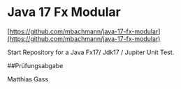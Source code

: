 # Java 17 Fx Modular

[https://github.com/mbachmann/java-17-fx-modular](https://github.com/mbachmann/java-17-fx-modular)

Start Repository for a Java Fx17/ Jdk17 / Jupiter Unit Test.


##Prüfungsabgabe 

Matthias Gass